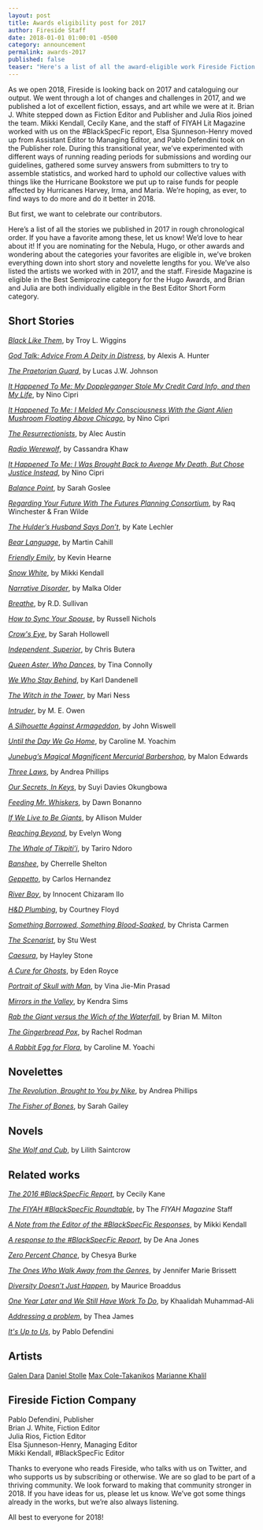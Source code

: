 ```yaml
---
layout: post
title: Awards eligibility post for 2017
author: Fireside Staff
date: 2018-01-01 01:00:01 -0500
category: announcement
permalink: awards-2017
published: false
teaser: "Here's a list of all the award-eligible work Fireside Fiction Company published in 2017."
---
```


As we open 2018, Fireside is looking back on 2017 and cataloguing our output. We went through a lot of changes and challenges in 2017, and we published a lot of excellent fiction, essays, and art while we were at it. Brian J. White stepped down as Fiction Editor and Publisher and Julia Rios joined the team. Mikki Kendall, Cecily Kane, and the staff of FIYAH Lit Magazine worked with us on the #BlackSpecFic report, Elsa Sjunneson-Henry moved up from Assistant Editor to Managing Editor, and Pablo Defendini took on the Publisher role. During this transitional year, we’ve experimented with different ways of running reading periods for submissions and wording our guidelines, gathered some survey answers from submitters to try to assemble statistics, and worked hard to uphold our collective values with things like the Hurricane Bookstore we put up to raise funds for people affected by Hurricanes Harvey, Irma, and Maria. We’re hoping, as ever, to find ways to do more and do it better in 2018. 

But first, we want to celebrate our contributors. 

Here’s a list of all the stories we published in 2017 in rough chronological order. If you have a favorite among these, let us know! We’d love to hear about it! If you are nominating for the Nebula, Hugo, or other awards and wondering about the categories your favorites are eligible in, we’ve broken everything down into short story and novelette lengths for you. We’ve also listed the artists we worked with in 2017, and the staff. Fireside Magazine is eligible in the Best Semiprozine category for the Hugo Awards, and Brian and Julia are both individually eligible in the Best Editor Short Form category. 


## Short Stories

[_Black Like Them_](/issue39/chapter/black-like-them/), by Troy L. Wiggins

[_God Talk: Advice From A Deity in Distress_](/issue39/chapter/god-talk-advice-from-a-deity-in-distress/),
by Alexis A. Hunter

[_The Praetorian Guard_](/the-praetorian-guard), by Lucas J.W. Johnson

[_It Happened To Me: My Doppleganger Stole My Credit Card Info, and then My Life_](/issue39/chapter/it-happened-to-me-my-doppleganger-stole-my-credit-card-info-and-then-my-life/), by Nino Cipri

[_It Happened To Me: I Melded My Consciousness With the Giant Alien Mushroom Floating Above Chicago_](it-happened-to-me-i-melded-my-consciousness-wtih-the-giant-alien-mushroom-floating-above-chicago), by Nino Cipri

[_The Resurrectionists_](/the-resurrectionists), by Alec Austin

[_Radio Werewolf_](radio-werewolf), by Cassandra Khaw

[_It Happened To Me: I Was Brought Back to Avenge My Death, But Chose Justice Instead_](it-happened-to-me-i-was-brought-back-to-avenge-my-death-but-chose-justice-instead), by Nino Cipri

[_Balance Point_](balance-point), by Sarah Goslee

[_Regarding Your Future With The Futures Planning Consortium_](regarding-your-future-with-the-futures-planning-consortium), by Raq Winchester & Fran Wilde

[_The Hulder’s Husband Says Don’t_](the-hulders-husband-says-dont), by Kate Lechler

[_Bear Language_](bear-language), by Martin Cahill

[_Friendly Emily_](friendly-emily), by Kevin Hearne

[_Snow White_](snow-white), by Mikki Kendall

[_Narrative Disorder_](narrative-disorder), by Malka Older

[_Breathe_](breathe), by R.D. Sullivan

[_How to Sync Your Spouse_](how-to-sync-your-spouse), by Russell Nichols

[_Crow's Eye_](crows-eye), by Sarah Hollowell

[_Independent, Superior_](independent-superior), by Chris Butera

[_Queen Aster, Who Dances_](queen-aster-who-dances), by Tina Connolly

[_We Who Stay Behind_](we-who-stay-behind), by Karl Dandenell

[_The Witch in the Tower_](the-witch-in-the-tower), by Mari Ness

[_Intruder_](intruder), by M. E. Owen

[_A Silhouette Against Armageddon_](/a-silhouette-against-armageddon), by John Wiswell

[_Until the Day We Go Home_](/until-the-day-we-go-home), by Caroline M. Yoachim

[_Junebug’s Magical Magnificent Mercurial Barbershop_](/junebugs-magical-magnificent-mercurial-barbershop), by Malon Edwards

[_Three Laws_](three-laws), by Andrea Phillips

[_Our Secrets, In Keys_](/our-secrets-in-keys), by Suyi Davies Okungbowa

[_Feeding Mr. Whiskers_](feeding-mr-whiskers), by Dawn Bonanno

[_If We Live to Be Giants_](if-we-live-to-be-giants), by Allison Mulder

[_Reaching Beyond_](reaching-beyond), by Evelyn Wong

[_The Whale of Tikpiti’i_](the-whale-of-tikpitii), by Tariro Ndoro

[_Banshee_](banshee), by Cherrelle Shelton

[_Geppetto_](geppetto), by Carlos Hernandez

[_River Boy_](river-boy), by Innocent Chizaram Ilo

[_H&D Plumbing_](h-n-d-plumbing), by Courtney Floyd

[_Something Borrowed, Something Blood-Soaked_](something-borrowed-something-blood-soaked), by Christa Carmen

[_The Scenarist_](the-scenarist), by Stu West

[_Caesura_](caesura), by Hayley Stone

[_A Cure for Ghosts_](a-cure-for-ghosts), by Eden Royce

[_Portrait of Skull with Man_](portrait-of-skull-with-man), by Vina Jie-Min Prasad

[_Mirrors in the Valley_](mirrors-in-the-valley), by Kendra Sims

[_Rab the Giant versus the Wich of the Waterfall_](rab-the-giant), by Brian M. Milton

[_The Gingerbread Pox_](the-gingerbread-pox), by Rachel Rodman

[_A Rabbit Egg for Flora_](a-rabbit-egg-for-flora), by Caroline M. Yoachi


## Novelettes

[_The Revolution, Brought to You by Nike_](/the-revolution-brought-to-you-by-nike), by Andrea Phillips

[_The Fisher of Bones_](/book/the-fisher-of-bones), by Sarah Gailey

## Novels

[_She Wolf and Cub_](book/she-wolf-and-cub), by Lilith Saintcrow

## Related works

[_The 2016 #BlackSpecFic Report_](/blackspecfic-2016), by Cecily Kane

[_The FIYAH #BlackSpecFic Roundtable_](/fiyah-roundtable), by The _FIYAH Magazine_ Staff

[_A Note from the Editor of the #BlackSpecFic Responses_](/a-note-from-the-editor-of-the-blackspecfic-responses), by Mikki Kendall

[_A response to the #BlackSpecFic Report_](/a-response-to-the-blackspecfic-report), by De Ana Jones

[_Zero Percent Chance_](/zero-percent-chance), by Chesya Burke

[_The Ones Who Walk Away from the Genres_](/the-ones-who-walk-away-from-the-genre), by Jennifer Marie Brissett

[_Diversity Doesn’t Just Happen_](/diversity-doesn't-just-happen), by Maurice Broaddus

[_One Year Later and We Still Have Work To Do_](/one-year-later), by Khaalidah Muhammad-Ali

[_Addressing a problem_](/addressing-a-problem), by Thea James

[_It's Up to Us_](/its-up-to-us), by Pablo Defendini

## Artists

[Galen Dara](http://www.galendara.com)
[Daniel Stolle](http://www.danielstolle.com)
[Max Cole-Takanikos](https://www.maxcoletakanikos.com)
[Marianne Khalil](https://mariannekhalil.carbonmade.com)

## Fireside Fiction Company

Pablo Defendini, Publisher<br/>Brian J. White, Fiction Editor<br/>Julia Rios, Fiction Editor<br/>Elsa Sjunneson-Henry, Managing Editor<br/>Mikki Kendall, #BlackSpecFic Editor

Thanks to everyone who reads Fireside, who talks with us on Twitter, and who supports us by subscribing or otherwise. We are so glad to be part of a thriving community. We look forward to making that community stronger in 2018. If you have ideas for us, please let us know. We’ve got some things already in the works, but we’re also always listening. 

All best to everyone for 2018!




